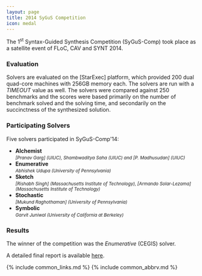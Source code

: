 ```yaml
---
layout: page
title: 2014 SyGuS Competition
icon: medal
---
```


The 1<sup>st</sup> Syntax-Guided Synthesis Competition (SyGuS-Comp)
took place as a satellite event of FLoC, CAV and SYNT 2014.


### Evaluation

Solvers are evaluated on the [StarExec] platform,
which provided 200 dual quad-core machines with 256GB memory each.
The solvers are run with a _TIMEOUT_ value as well.
The solvers were compared against 250 benchmarks
and the scores were based primarily on the number of benchmark solved and the solving time,
and secondarily on the succinctness of the synthesized solution.


### Participating Solvers

Five solvers participated in SyGuS-Comp'14:
- **Alchemist** <br>
  <small><em>
    [Pranav Garg] (UIUC), Shambwaditya Saha (UIUC) and [P. Madhusudan] (UIUC)
  </em></small>
- **Enumerative** <br>
  <small><em>
    Abhishek Udupa (University of Pennsylvania)
  </em></small>
- **Sketch** <br>
  <small><em>
    [Rishabh Singh] (Massachusetts Institute of Technology),
    [Armando Solar-Lezama] (Massachusetts Institute of Technology)
  </em></small>
- **Stochastic** <br>
  <small><em>
    [Mukund Raghothaman] (University of Pennsylvania)
  </em></small>
- **Symbolic** <br>
  <small><em>
    Garvit Juniwal (University of California at Berkeley)
  </em></small>


### Results

The winner of the competition was the _Enumerative_ (CEGIS) solver.

A detailed final report is available [here](/assets/pdf/SyGuS-Comp'14/publication.pdf).

{% include common_links.md %}
{% include common_abbrv.md %}